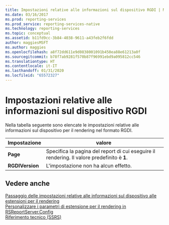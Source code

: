 ```yaml
---
title: Impostazioni relative alle informazioni sul dispositivo RGDI | Microsoft Docs
ms.date: 03/16/2017
ms.prod: reporting-services
ms.prod_service: reporting-services-native
ms.technology: reporting-services
ms.topic: conceptual
ms.assetid: b11fd9cc-3b84-4038-9611-a43feb2f6fdd
author: maggiesMSFT
ms.author: maggies
ms.openlocfilehash: a8f72dd611e9d0838001091b450ea88e61213a0f
ms.sourcegitcommit: b78f7ab9281f570b87f96991ebd9a095812cc546
ms.translationtype: HT
ms.contentlocale: it-IT
ms.lasthandoff: 01/31/2020
ms.locfileid: "65572327"
---
```

# <a name="rgdi-device-information-settings"></a>Impostazioni relative alle informazioni sul dispositivo RGDI
  Nella tabella seguente sono elencate le impostazioni relative alle informazioni sul dispositivo per il rendering nel formato RGDI.  
  
|Impostazione|valore|  
|-------------|-----------|  
|**Page**|Specifica la pagina del report di cui eseguire il rendering. Il valore predefinito è **1**.|  
|**RGDIVersion**|L'impostazione non ha alcun effetto.|  
  
## <a name="see-also"></a>Vedere anche  
 [Passaggio delle impostazioni relative alle informazioni sul dispositivo alle estensioni per il rendering](../reporting-services/report-server-web-service/net-framework/passing-device-information-settings-to-rendering-extensions.md)   
 [Personalizzare i parametri di estensione per il rendering in RSReportServer.Config](../reporting-services/customize-rendering-extension-parameters-in-rsreportserver-config.md)   
 [Riferimento tecnico &#40;SSRS&#41;](../reporting-services/technical-reference-ssrs.md)  
  
  
